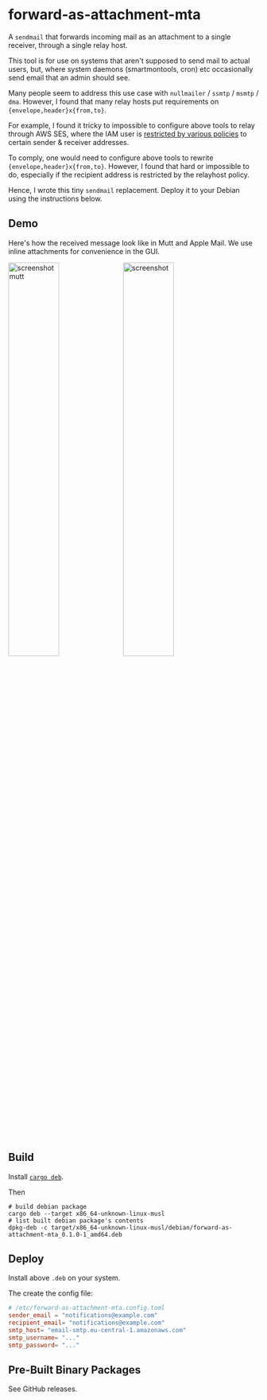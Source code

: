 # forward-as-attachment-mta

A `sendmail` that forwards incoming mail as an attachment to a single receiver, through a single relay host.

This tool is for use on systems that aren't supposed to send mail to actual users, but, where system daemons (smartmontools, cron) etc occasionally send email that an admin should see.

Many people seem to address this use case with `nullmailer` / `ssmtp` / `msmtp` / `dma`.
However, I found that many relay hosts put requirements on `{envelope,header}x{from,to}`.

For example, I found it tricky to impossible to configure above tools to relay through AWS SES,
where the IAM user is [restricted by various policies](https://docs.aws.amazon.com/ses/latest/dg/control-user-access.html) to certain sender & receiver addresses.

To comply, one would need to configure above tools to rewrite `{envelope,header}x{from,to}`.
However, I found that hard or impossible to do, especially if the recipient address is restricted by the relayhost policy.

Hence, I wrote this tiny `sendmail` replacement.
Deploy it to your Debian using the instructions below.

## Demo

Here's how the received message look like in Mutt and Apple Mail.
We use inline attachments for convenience in the GUI.

<img width="45%" alt="screenshot mutt" src="https://github.com/problame/forward-as-attachment-mta/assets/956573/592247c9-9da0-41c2-ac19-4895a9014101">

<img width="45%" alt="screenshot" src="https://github.com/problame/forward-as-attachment-mta/assets/956573/ebf25b7f-ea5f-4fa4-b9a5-66373063d68c">



## Build

Install [`cargo deb`](https://crates.io/crates/cargo-deb).

Then
```
# build debian package
cargo deb --target x86_64-unknown-linux-musl
# list built debian package's contents
dpkg-deb -c target/x86_64-unknown-linux-musl/debian/forward-as-attachment-mta_0.1.0-1_amd64.deb
```

## Deploy

Install above `.deb` on your system.

The create the config file:

```toml
# /etc/forward-as-attachment-mta.config.toml
sender_email = "notifications@example.com"
recipient_email= "notifications@example.com"
smtp_host= "email-smtp.eu-central-1.amazonaws.com"
smtp_username= "..."
smtp_password= "..."
```

## Pre-Built Binary Packages

See GitHub releases.
